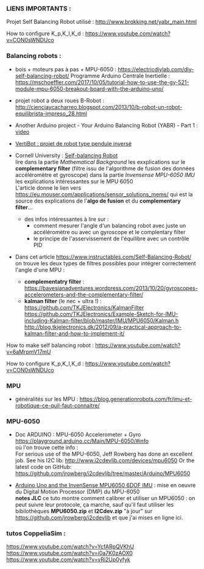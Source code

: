 ### LIENS IMPORTANTS :

Projet Self Balancing Robot utilisé : http://www.brokking.net/yabr_main.html

How to configure K_p,K_I,K_d : https://www.youtube.com/watch?v=CON0sWNDUco

### Balancing robots :

* bois + moteurs pas à pas + MPU-6050 : https://electricdiylab.com/diy-self-balancing-robot/
Programme Arduino Centrale Inertielle : https://mschoeffler.com/2017/10/05/tutorial-how-to-use-the-gy-521-module-mpu-6050-breakout-board-with-the-arduino-uno/

* projet robot a deux roues B-Robot : http://cienciaycacharreo.blogspot.com/2013/10/b-robot-un-robot-equilibrista-impreso_28.html

* Another Arduino project - Your Arduino Balancing Robot (YABR) - Part 1 : [video](https://www.youtube.com/watch?v=6WWqo-Yr8lA)

* [VertiBot : projet de robot type pendule inversé](https://positron-libre.blog/robots/pendule-inverse-vertibot.php)

* Cornell University : [Self-balancing Robot](https://people.ece.cornell.edu/land/courses/ece4760/FinalProjects/f2015/dc686_nn233_hz263/final_project_webpage_v2/dc686_nn233_hz263/index.html)<br>
lire dans la partie _Mathematical Background_ les exxplications sur le __complementary filter__ (filtre issu de l'algorithme de fusion des données accéléromètre et gyroscope) dans la partie _Invensense MPU-6050 IMU_ les explications intéressantes sur le MPU 6050<br>
L'article donne le lien vers https://eu.mouser.com/applications/sensor_solutions_mems/ qui est la source des explications de l'__algo de fusion__ et du __complementary filter__...

  * des infos intéressantes à lire sur :
    * comment mesurer l'angle d'un balancing robot avec juste un accéléromètre ou avec un gyroscope et le complentary filter
    * le principe de l'asservissement de l'équilibre avec un contrôle PID
  
 * Dans cet article https://www.instructables.com/Self-Balancing-Robot/ on trouve les deux types de filtres possibles pour intégrer correctement l'angle d'une MPU :
    * __complementatry filter__ : https://bayesianadventures.wordpress.com/2013/10/20/gyroscopes-accelerometers-and-the-complementary-filter/
    * __kalman filter__ (le nec + ultra !) : <br>
https://github.com/TKJElectronics/KalmanFilter<br>
https://github.com/TKJElectronics/Example-Sketch-for-IMU-including-Kalman-filter/blob/master/IMU/MPU6050/Kalman.h<br>
http://blog.tkjelectronics.dk/2012/09/a-practical-approach-to-kalman-filter-and-how-to-implement-it/

How to make self balancing robot : https://www.youtube.com/watch?v=6aMrpmV17mU

How to configure K_p,K_I,K_d : https://www.youtube.com/watch?v=CON0sWNDUco

### MPU

* généralités sur les MPU : https://blog.generationrobots.com/fr/imu-et-robotique-ce-quil-faut-connaitre/


### MPU-6050

* Doc ARDUINO : MPU-6050 Accelerometer + Gyro https://playground.arduino.cc/Main/MPU-6050/#info<br>
où l'on trouve cette info : <br>
  For serious use of the MPU-6050, Jeff Rowberg has done an excellent job.
  See his I2C lib: http://www.i2cdevlib.com/devices/mpu6050
  Or the latest code on GitHub: https://github.com/jrowberg/i2cdevlib/tree/master/Arduino/MPU6050

* [Arduino Uno and the InvenSense MPU6050 6DOF IMU](https://42bots.com/tutorials/arduino-uno-and-the-invensense-mpu-6050-6dof-imu/) : mise en oeuvre du Digital Motion Processor (DMP) du MPU-6050<br>
__notes JLC__ ce tuto montre comment calibrer et utiliser un MPU6050 : on peut suivre leur protocole, ça marche, sauf qu'il faut utiliser les bibilothèques __MPU6050.zip__ et __I2Cdev.zip__  "à jour" sur https://github.com/jrowberg/i2cdevlib et que j'ai mises en ligne ici.

### tutos CoppeliaSim :

https://www.youtube.com/watch?v=YcfARpQVKhU<br>
https://www.youtube.com/watch?v=i0a7K0zAOX0<br>
https://www.youtube.com/watch?v=vRi2Up0yfyk<br>

